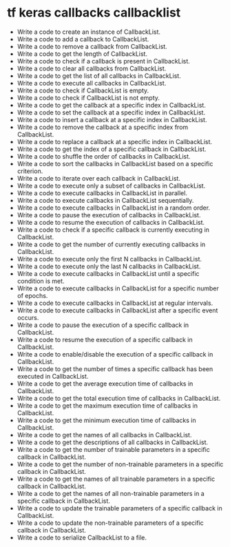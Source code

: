 # tf keras callbacks callbacklist

- Write a code to create an instance of CallbackList.
- Write a code to add a callback to CallbackList.
- Write a code to remove a callback from CallbackList.
- Write a code to get the length of CallbackList.
- Write a code to check if a callback is present in CallbackList.
- Write a code to clear all callbacks from CallbackList.
- Write a code to get the list of all callbacks in CallbackList.
- Write a code to execute all callbacks in CallbackList.
- Write a code to check if CallbackList is empty.
- Write a code to check if CallbackList is not empty.
- Write a code to get the callback at a specific index in CallbackList.
- Write a code to set the callback at a specific index in CallbackList.
- Write a code to insert a callback at a specific index in CallbackList.
- Write a code to remove the callback at a specific index from CallbackList.
- Write a code to replace a callback at a specific index in CallbackList.
- Write a code to get the index of a specific callback in CallbackList.
- Write a code to shuffle the order of callbacks in CallbackList.
- Write a code to sort the callbacks in CallbackList based on a specific criterion.
- Write a code to iterate over each callback in CallbackList.
- Write a code to execute only a subset of callbacks in CallbackList.
- Write a code to execute callbacks in CallbackList in parallel.
- Write a code to execute callbacks in CallbackList sequentially.
- Write a code to execute callbacks in CallbackList in a random order.
- Write a code to pause the execution of callbacks in CallbackList.
- Write a code to resume the execution of callbacks in CallbackList.
- Write a code to check if a specific callback is currently executing in CallbackList.
- Write a code to get the number of currently executing callbacks in CallbackList.
- Write a code to execute only the first N callbacks in CallbackList.
- Write a code to execute only the last N callbacks in CallbackList.
- Write a code to execute callbacks in CallbackList until a specific condition is met.
- Write a code to execute callbacks in CallbackList for a specific number of epochs.
- Write a code to execute callbacks in CallbackList at regular intervals.
- Write a code to execute callbacks in CallbackList after a specific event occurs.
- Write a code to pause the execution of a specific callback in CallbackList.
- Write a code to resume the execution of a specific callback in CallbackList.
- Write a code to enable/disable the execution of a specific callback in CallbackList.
- Write a code to get the number of times a specific callback has been executed in CallbackList.
- Write a code to get the average execution time of callbacks in CallbackList.
- Write a code to get the total execution time of callbacks in CallbackList.
- Write a code to get the maximum execution time of callbacks in CallbackList.
- Write a code to get the minimum execution time of callbacks in CallbackList.
- Write a code to get the names of all callbacks in CallbackList.
- Write a code to get the descriptions of all callbacks in CallbackList.
- Write a code to get the number of trainable parameters in a specific callback in CallbackList.
- Write a code to get the number of non-trainable parameters in a specific callback in CallbackList.
- Write a code to get the names of all trainable parameters in a specific callback in CallbackList.
- Write a code to get the names of all non-trainable parameters in a specific callback in CallbackList.
- Write a code to update the trainable parameters of a specific callback in CallbackList.
- Write a code to update the non-trainable parameters of a specific callback in CallbackList.
- Write a code to serialize CallbackList to a file.